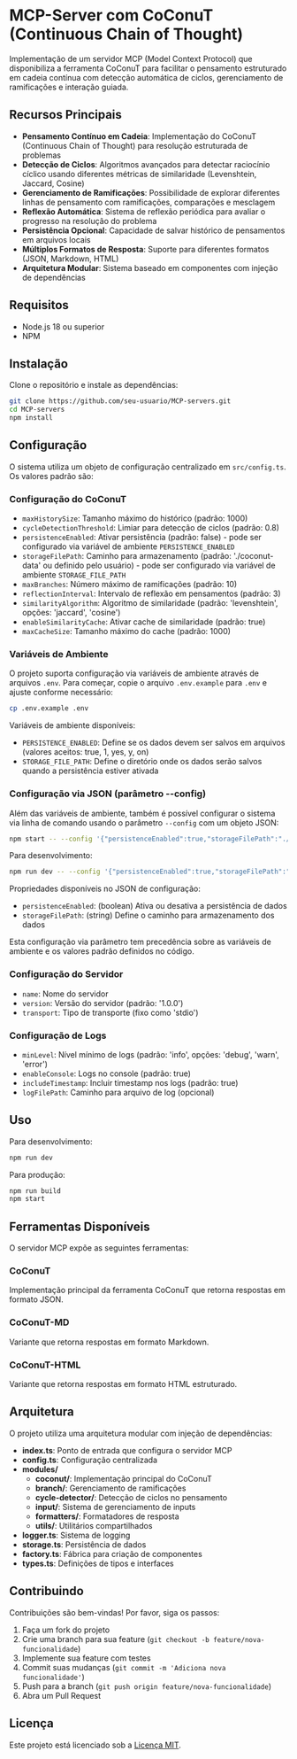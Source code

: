 # MCP-Server com CoConuT (Continuous Chain of Thought)

Implementação de um servidor MCP (Model Context Protocol) que disponibiliza a ferramenta CoConuT para facilitar o pensamento estruturado em cadeia contínua com detecção automática de ciclos, gerenciamento de ramificações e interação guiada.

## Recursos Principais

- **Pensamento Contínuo em Cadeia**: Implementação do CoConuT (Continuous Chain of Thought) para resolução estruturada de problemas
- **Detecção de Ciclos**: Algoritmos avançados para detectar raciocínio cíclico usando diferentes métricas de similaridade (Levenshtein, Jaccard, Cosine)
- **Gerenciamento de Ramificações**: Possibilidade de explorar diferentes linhas de pensamento com ramificações, comparações e mesclagem
- **Reflexão Automática**: Sistema de reflexão periódica para avaliar o progresso na resolução do problema
- **Persistência Opcional**: Capacidade de salvar histórico de pensamentos em arquivos locais
- **Múltiplos Formatos de Resposta**: Suporte para diferentes formatos (JSON, Markdown, HTML)
- **Arquitetura Modular**: Sistema baseado em componentes com injeção de dependências

## Requisitos

- Node.js 18 ou superior
- NPM

## Instalação

Clone o repositório e instale as dependências:

```bash
git clone https://github.com/seu-usuario/MCP-servers.git
cd MCP-servers
npm install
```

## Configuração

O sistema utiliza um objeto de configuração centralizado em `src/config.ts`. Os valores padrão são:

### Configuração do CoConuT
- `maxHistorySize`: Tamanho máximo do histórico (padrão: 1000)
- `cycleDetectionThreshold`: Limiar para detecção de ciclos (padrão: 0.8)
- `persistenceEnabled`: Ativar persistência (padrão: false) - pode ser configurado via variável de ambiente `PERSISTENCE_ENABLED`
- `storageFilePath`: Caminho para armazenamento (padrão: './coconut-data' ou definido pelo usuário) - pode ser configurado via variável de ambiente `STORAGE_FILE_PATH`
- `maxBranches`: Número máximo de ramificações (padrão: 10)
- `reflectionInterval`: Intervalo de reflexão em pensamentos (padrão: 3)
- `similarityAlgorithm`: Algoritmo de similaridade (padrão: 'levenshtein', opções: 'jaccard', 'cosine')
- `enableSimilarityCache`: Ativar cache de similaridade (padrão: true)
- `maxCacheSize`: Tamanho máximo do cache (padrão: 1000)

### Variáveis de Ambiente

O projeto suporta configuração via variáveis de ambiente através de arquivos `.env`. Para começar, copie o arquivo `.env.example` para `.env` e ajuste conforme necessário:

```bash
cp .env.example .env
```

Variáveis de ambiente disponíveis:
- `PERSISTENCE_ENABLED`: Define se os dados devem ser salvos em arquivos (valores aceitos: true, 1, yes, y, on)
- `STORAGE_FILE_PATH`: Define o diretório onde os dados serão salvos quando a persistência estiver ativada

### Configuração via JSON (parâmetro --config)

Além das variáveis de ambiente, também é possível configurar o sistema via linha de comando usando o parâmetro `--config` com um objeto JSON:

```bash
npm start -- --config '{"persistenceEnabled":true,"storageFilePath":"./meus-dados"}'
```

Para desenvolvimento:

```bash
npm run dev -- --config '{"persistenceEnabled":true,"storageFilePath":"./meus-dados"}'
```

Propriedades disponíveis no JSON de configuração:
- `persistenceEnabled`: (boolean) Ativa ou desativa a persistência de dados
- `storageFilePath`: (string) Define o caminho para armazenamento dos dados

Esta configuração via parâmetro tem precedência sobre as variáveis de ambiente e os valores padrão definidos no código.

### Configuração do Servidor
- `name`: Nome do servidor
- `version`: Versão do servidor (padrão: '1.0.0')
- `transport`: Tipo de transporte (fixo como 'stdio')

### Configuração de Logs
- `minLevel`: Nível mínimo de logs (padrão: 'info', opções: 'debug', 'warn', 'error')
- `enableConsole`: Logs no console (padrão: true)
- `includeTimestamp`: Incluir timestamp nos logs (padrão: true)
- `logFilePath`: Caminho para arquivo de log (opcional)

## Uso

Para desenvolvimento:

```bash
npm run dev
```

Para produção:

```bash
npm run build
npm start
```

## Ferramentas Disponíveis

O servidor MCP expõe as seguintes ferramentas:

### CoConuT

Implementação principal da ferramenta CoConuT que retorna respostas em formato JSON.

### CoConuT-MD

Variante que retorna respostas em formato Markdown.

### CoConuT-HTML

Variante que retorna respostas em formato HTML estruturado.

## Arquitetura

O projeto utiliza uma arquitetura modular com injeção de dependências:

- **index.ts**: Ponto de entrada que configura o servidor MCP
- **config.ts**: Configuração centralizada
- **modules/**
  - **coconut/**: Implementação principal do CoConuT
  - **branch/**: Gerenciamento de ramificações
  - **cycle-detector/**: Detecção de ciclos no pensamento
  - **input/**: Sistema de gerenciamento de inputs
  - **formatters/**: Formatadores de resposta
  - **utils/**: Utilitários compartilhados
- **logger.ts**: Sistema de logging
- **storage.ts**: Persistência de dados
- **factory.ts**: Fábrica para criação de componentes
- **types.ts**: Definições de tipos e interfaces

## Contribuindo

Contribuições são bem-vindas! Por favor, siga os passos:

1. Faça um fork do projeto
2. Crie uma branch para sua feature (`git checkout -b feature/nova-funcionalidade`)
3. Implemente sua feature com testes
4. Commit suas mudanças (`git commit -m 'Adiciona nova funcionalidade'`)
5. Push para a branch (`git push origin feature/nova-funcionalidade`)
6. Abra um Pull Request

## Licença

Este projeto está licenciado sob a [Licença MIT](LICENSE). 